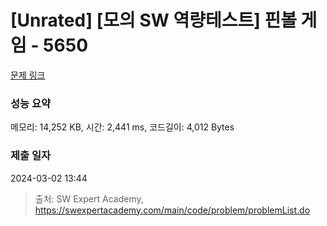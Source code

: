 # [Unrated] [모의 SW 역량테스트] 핀볼 게임 - 5650 

[문제 링크](https://swexpertacademy.com/main/code/problem/problemDetail.do?contestProbId=AWXRF8s6ezEDFAUo) 

### 성능 요약

메모리: 14,252 KB, 시간: 2,441 ms, 코드길이: 4,012 Bytes

### 제출 일자

2024-03-02 13:44



> 출처: SW Expert Academy, https://swexpertacademy.com/main/code/problem/problemList.do